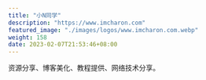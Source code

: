 ```yaml
---
title: "小N同学"
description: "https://www.imcharon.com"
featured_image: "./images/logos/www.imcharon.com.webp"
weight: 158
date: 2023-02-07T21:53:46+08:00
---
```


资源分享、博客美化、教程提供、网络技术分享。